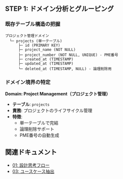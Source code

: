 ## STEP 1: ドメイン分析とグルーピング

### 既存テーブル構造の把握

```
プロジェクト管理ドメイン
  └─ projects (単一テーブル)
      ├─ id (PRIMARY KEY)
      ├─ project_name (NOT NULL)
      ├─ project_number (NOT NULL, UNIQUE) - PME番号
      ├─ created_at (TIMESTAMP)
      ├─ updated_at (TIMESTAMP)
      └─ deleted_at (TIMESTAMP, NULL) - 論理削除用
```

### ドメイン境界の特定

**Domain: Project Management（プロジェクト管理）**
- **テーブル**: `projects`
- **責務**: プロジェクトのライフサイクル管理
- **特徴**: 
  - 単一テーブルで完結
  - 論理削除サポート
  - PME番号の自動生成

## 関連ドキュメント

- [01: 設計思考フロー](./01_設計思考フロー.md)
- [03: ユースケース抽出](./03_ユースケース抽出.md)

